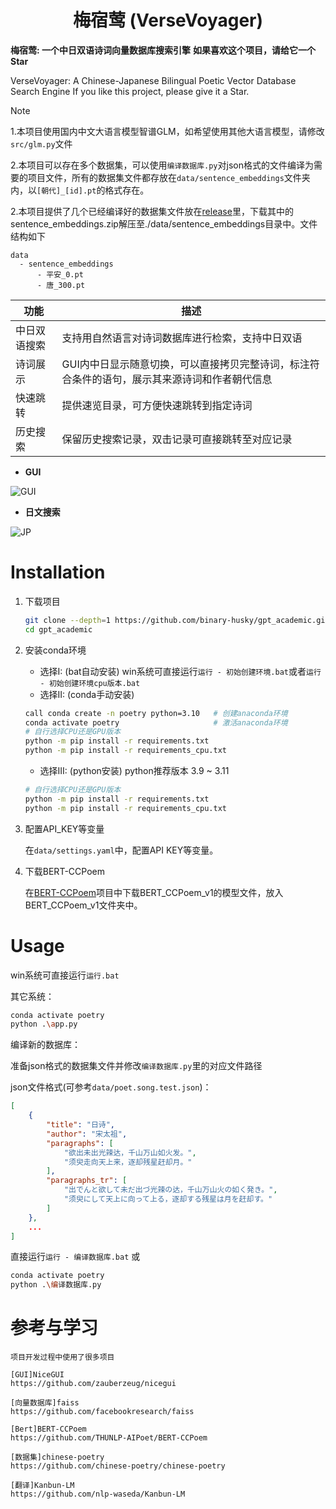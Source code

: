 <div align=center>
<h1 aligh="center">
梅宿莺 (VerseVoyager)
</h1>
</div>

**梅宿莺: 一个中日双语诗词向量数据库搜索引擎**
**如果喜欢这个项目，请给它一个Star**

VerseVoyager: A Chinese-Japanese Bilingual Poetic Vector Database Search Engine
If you like this project, please give it a Star.

> [!NOTE]
> 1.本项目使用国内中文大语言模型智谱GLM，如希望使用其他大语言模型，请修改`src/glm.py`文件
>
> 2.本项目可以存在多个数据集，可以使用`编译数据库.py`对json格式的文件编译为需要的项目文件，所有的数据集文件都存放在`data/sentence_embeddings`文件夹内，以`[朝代]_[id].pt`的格式存在。
>
> 2.本项目提供了几个已经编译好的数据集文件放在[release](https://github.com/chewing000111/VerseVoyager/releases/tag/dataset)里，下载其中的sentence_embeddings.zip解压至./data/sentence_embeddings目录中。文件结构如下
> ```
> data
>   - sentence_embeddings
>       - 平安_0.pt
>       - 唐_300.pt
> ```

| 功能         | 描述                                                         |
| ------------ | ------------------------------------------------------------ |
| 中日双语搜索 | 支持用自然语言对诗词数据库进行检索，支持中日双语             |
| 诗词展示     | GUI内中日显示随意切换，可以直接拷贝完整诗词，标注符合条件的语句，展示其来源诗词和作者朝代信息 |
| 快速跳转     | 提供速览目录，可方便快速跳转到指定诗词                       |
| 历史搜索     | 保留历史搜索记录，双击记录可直接跳转至对应记录               |

- **GUI**

![GUI](data/pics/show1.png)

- **日文搜索**

![JP](data/pics/show2.png)

# Installation

1. 下载项目

    ```sh
    git clone --depth=1 https://github.com/binary-husky/gpt_academic.git
    cd gpt_academic
    ```

2. 安装conda环境

    - 选择I:  (bat自动安装) win系统可直接运行`运行 - 初始创建环境.bat`或者`运行 - 初始创建环境cpu版本.bat`
    - 选择II: (conda手动安装)

    ```sh
    call conda create -n poetry python=3.10   # 创建anaconda环境
    conda activate poetry                     # 激活anaconda环境
    # 自行选择CPU还是GPU版本
    python -m pip install -r requirements.txt
    python -m pip install -r requirements_cpu.txt
    ```
    - 选择III: (python安装) python推荐版本 3.9 ~ 3.11

    ```sh
    # 自行选择CPU还是GPU版本
    python -m pip install -r requirements.txt
    python -m pip install -r requirements_cpu.txt
    ```

3. 配置API_KEY等变量

    在`data/settings.yaml`中，配置API KEY等变量。

4. 下载BERT-CCPoem

    在[BERT-CCPoem](https://github.com/THUNLP-AIPoet/BERT-CCPoem)项目中下载BERT_CCPoem_v1的模型文件，放入BERT_CCPoem_v1文件夹中。


# Usage

win系统可直接运行`运行.bat`

其它系统：

```sh
conda activate poetry
python .\app.py
```

编译新的数据库：

准备json格式的数据集文件并修改`编译数据库.py`里的对应文件路径

json文件格式(可参考`data/poet.song.test.json`)：

```json
[
    {
        "title": "日诗",
        "author": "宋太祖",
        "paragraphs": [
            "欲出未出光辣达，千山万山如火发。",
            "须臾走向天上来，逐却残星赶却月。"
        ],
        "paragraphs_tr": [
            "出でんと欲して未だ出づ光辣の达，千山万山火の如く発き。",
            "须臾にして天上に向って上る，逐却する残星は月を赶却す。"
        ]
    },
    ...
]
```

直接运行`运行 - 编译数据库.bat` 或

```sh
conda activate poetry
python .\编译数据库.py
```

# 参考与学习

```
项目开发过程中使用了很多项目

[GUI]NiceGUI
https://github.com/zauberzeug/nicegui

[向量数据库]faiss
https://github.com/facebookresearch/faiss

[Bert]BERT-CCPoem
https://github.com/THUNLP-AIPoet/BERT-CCPoem

[数据集]chinese-poetry
https://github.com/chinese-poetry/chinese-poetry

[翻译]Kanbun-LM
https://github.com/nlp-waseda/Kanbun-LM
```

